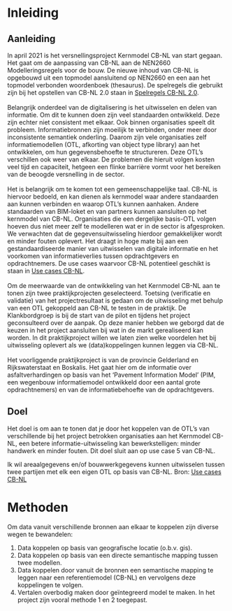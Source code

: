 # Inleiding

## Aanleiding

In april 2021 is het versnellingsproject Kernmodel CB-NL van start gegaan. Het gaat om de aanpassing van CB-NL aan de NEN2660 Modelleringsregels voor de bouw. De nieuwe inhoud van CB-NL is opgebouwd uit een topmodel aansluitend op NEN2660 en een aan het topmodel verbonden woordenboek (thesaurus). De spelregels die gebruikt zijn bij het opstellen van CB-NL 2.0 staan in [Spelregels CB-NL 2.0](https://bimloket.github.io/CB-NL/spelregels). 
<br> 
<br>
Belangrijk onderdeel van de digitalisering is het uitwisselen en delen van informatie. Om dit te kunnen doen zijn veel standaarden ontwikkeld. Deze zijn echter niet consistent met elkaar. Ook binnen organisaties speelt dit probleem. Informatiebronnen zijn moeilijk te verbinden, onder meer door inconsistente semantiek onderling. Daarom zijn vele organisaties zelf informatiemodellen (OTL, afkorting van object type library) aan het ontwikkelen, om hun gegevensbehoefte te structureren. Deze OTL’s verschillen ook weer van elkaar. De problemen die hieruit volgen kosten veel tijd en capaciteit, hetgeen een flinke barrière vormt voor het bereiken van de beoogde versnelling in de sector. 
<br>
<br>
Het is belangrijk om te komen tot een gemeenschappelijke taal. CB-NL is hiervoor bedoeld, en kan dienen als kernmodel waar andere standaarden aan kunnen verbinden en waarop OTL’s kunnen aanhaken.
Andere standaarden van BIM-loket en van partners kunnen aansluiten op het kernmodel van CB-NL. Organisaties die een dergelijke basis-OTL volgen hoeven dus niet meer zelf te modelleren wat er in de sector is afgesproken. We verwachten dat de gegevensuitwisseling hierdoor gemakkelijker wordt en minder fouten oplevert.
Het draagt in hoge mate bij aan een gestandaardiseerde manier van uitwisselen van digitale informatie en het voorkomen van informatieverlies tussen opdrachtgevers en opdrachtnemers. De use cases waarvoor CB-NL potentieel geschikt is staan in <a href="https://bimloket.github.io/CB-NL/usecases">Use cases CB-NL</a>.
<br> 
<br>
Om de meerwaarde van de ontwikkeling van het Kernmodel CB-NL aan te tonen zijn twee praktijkprojecten geselecteerd. Toetsing (verificatie en validatie) van het projectresultaat is gedaan om de uitwisseling met behulp van een OTL gekoppeld aan CB-NL te testen in de praktijk. De Klankbordgroep is bij de start van de pilot en tijdens het project geconsulteerd over de aanpak. Op deze manier hebben we geborgd dat de keuzen in het project aansluiten bij wat in de markt gerealiseerd kan worden. In dit praktijkproject willen we laten zien welke voordelen het bij uitwisseling oplevert als we (data)koppelingen kunnen leggen via CB-NL.
<br> 
<br>
Het voorliggende praktijkproject is van de provincie Gelderland en Rijkswaterstaat en Boskalis. Het gaat hier om de informatie over asfaltverhardingen op basis van het ‘Pavement Information Model’ (PIM, een wegenbouw informatiemodel ontwikkeld door een aantal grote opdrachtnemers) en van de informatiebehoefte van de opdrachtgevers. 

## Doel
Het doel is om aan te tonen dat je door het koppelen van de OTL’s van verschillende bij het project betrokken organisaties aan het Kernmodel CB-NL, een betere informatie-uitwisseling kan bewerkstelligen: minder handwerk en minder fouten. Dit doel sluit aan op use case 5 van CB-NL.

<aside class="note" title="Scenario 5: Areaalgegevens uitwisselen">
Ik wil areaalgegevens en/of bouwwerkgegevens kunnen uitwisselen tussen twee partijen met elk een eigen OTL op basis van CB-NL. Bron: <a href="https://bimloket.github.io/CB-NL/usecases">Use cases CB-NL</a>
</aside>

# Methoden
Om data vanuit verschillende bronnen aan elkaar te koppelen zijn diverse wegen te bewandelen:
1.	Data koppelen op basis van geografische locatie (o.b.v. gis).
2.	Data koppelen op basis van een directe semantische mapping tussen twee modellen.
3.	Data koppelen door vanuit de bronnen een semantische mapping te leggen naar een referentiemodel (CB-NL) en vervolgens deze koppelingen te volgen.
4.	Vertalen overbodig maken door geïntegreerd model te maken.
In het project zijn vooral methode 1 en 2 toegepast.

